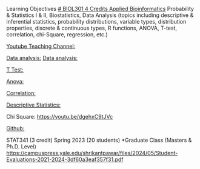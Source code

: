Learning Objectives [# BIOL301 4 Credits Applied Bioinformatics](https://pawar1550.wixsite.com/claflin-courses/copy-of-biol620) Probability & Statistics I & II, Biostatistics, Data Analysis (topics including descriptive & inferential statistics, probability distributions, variable types, distribution properties, discrete & continuous types, R functions, ANOVA, T-test, correlation, chi-Square, regression, etc.) 

[Youtube Teaching Channel:](https://www.youtube.com/playlist?list=PLKka-JHtsz80sJ_uQ8wZ4cnLNB9yRJNoV)

[Data analysis:](https://youtu.be/WIvehDeVRak)
[Data analysis:](https://youtu.be/dhIjTt26YKQ)

[T Test:](https://youtu.be/sIpMsN90Dt8)

[Anova:](https://youtu.be/Z-S4CfsRHA0)

[Correlation:](https://youtu.be/yndToTyudUQ)

[Descriptive Statistics:](https://youtu.be/09SCdQPVShU)

Chi Square: https://youtu.be/dgehxC9tJVc

[Github:](https://github.com/spawar2/STAT302)

STAT341 (3 credit) Spring 2023 (20 students) *Graduate Class (Masters & Ph.D. Level) https://campuspress.yale.edu/shrikantpawar/files/2024/05/Student-Evaluations-2021-2024-3df60a3eaf357f31.pdf
